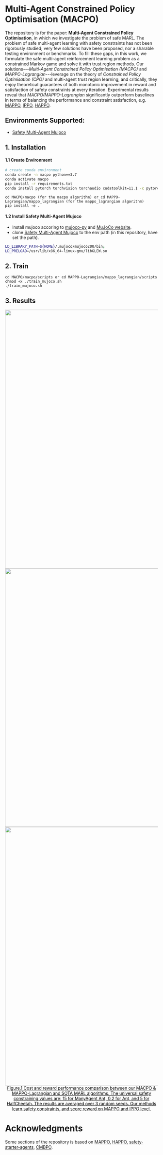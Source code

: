 # Multi-Agent Constrained Policy Optimisation (MACPO)

The repository is for the paper: **Multi-Agent Constrained Policy Optimisation**, in which we investigate the problem of safe MARL. The problem of safe multi-agent learning with safety constraints has not been rigorously studied; very few solutions have been proposed, nor a sharable testing environment or benchmarks.   To fill these gaps, in this work, we formulate the safe multi-agent reinforcement learning problem as a constrained Markov game and solve it with trust region methods. Our solutions---*Multi-Agent Constrained Policy Optimisation (MACPO)* and *MAPPO-Lagrangian*---leverage on the theory of  *Constrained Policy Optimisation (CPO)* and multi-agent trust region learning, and critically, they enjoy theoretical guarantees of  both  monotonic improvement in reward and satisfaction of safety constraints  at every iteration. Experimental results reveal that  *MACPO/MAPPO-Lagrangian* significantly outperform baselines in terms of balancing the performance and constraint satisfaction, e.g. [MAPPO](https://arxiv.org/abs/2103.01955), [IPPO](https://arxiv.org/abs/2011.09533), [HAPPO](https://arxiv.org/abs/2109.11251).



## Environments Supported:

- [Safety Multi-Agent Mujoco](https://github.com/chauncygu/Safe-Multi-Agent-Mujoco)




## 1. Installation

####  1.1 Create Environment

``` Bash
# create conda environment
conda create -n macpo python==3.7
conda activate macpo
pip install -r requirements.txt
conda install pytorch torchvision torchaudio cudatoolkit=11.1 -c pytorch -c nvidia
```

```
cd MACPO/macpo (for the macpo algorithm) or cd MAPPO-Lagrangian/mappo_lagrangian (for the mappo_lagrangian algorithm)
pip install -e .
```



#### 1.2 Install Safety Multi-Agent Mujoco


- Install mujoco accoring to [mujoco-py](https://github.com/openai/mujoco-py) and [MuJoCo website](https://www.roboti.us/license.html).
- clone [Safety Multi-Agent Mujoco](https://github.com/chauncygu/Safe-Multi-Agent-Mujoco) to the env path (in this repository, have set the path).

``` Bash
LD_LIBRARY_PATH=${HOME}/.mujoco/mujoco200/bin;
LD_PRELOAD=/usr/lib/x86_64-linux-gnu/libGLEW.so
```



## 2. Train

```
cd MACPO/macpo/scripts or cd MAPPO-Lagrangian/mappo_lagrangian/scripts
chmod +x ./train_mujoco.sh
./train_mujoco.sh
```


## 3. Results

<div align=center>
<img src="https://github.com/anybodyany/Multi-Agent-Constrained-Policy-Optimisation/blob/main/figures/New_ManyAgent_Ant_results.png" width="850"/>    
<img src="https://github.com/anybodyany/Multi-Agent-Constrained-Policy-Optimisation/blob/main/figures/New_Ant_results.png" width="850"/> 
<img src="https://github.com/anybodyany/Multi-Agent-Constrained-Policy-Optimisation/blob/main/figures/New_HalfCheetah_results.png" width="850"/>
</div>
    
<div align=center>
<center style="color:#000000;text-decoration:underline">Figure.1 Cost and reward performance comparison between our MACPO & MAPPO-Lagrangian and SOTA MARL algorithms. The universal safety constraining values are: 15 for ManyAgent Ant, 0.2 for Ant, and 5 for HalfCheetah. The results are averaged over 3 random seeds. Our methods learn safety constraints, and score reward on <a href="https://arxiv.org/abs/2103.01955">MAPPO</a> and <a href="https://arxiv.org/abs/2011.09533)">IPPO</a> level.</center>
</div>


# Acknowledgments

Some sections of the repository is based on [MAPPO](https://github.com/marlbenchmark/on-policy), [HAPPO](https://github.com/cyanrain7/Trust-Region-Policy-Optimisation-in-Multi-Agent-Reinforcement-Learning), [safety-starter-agents](https://github.com/openai/safety-starter-agents), [CMBPO](https://github.com/anyboby/Constrained-Model-Based-Policy-Optimization).






